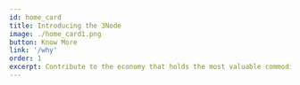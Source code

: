 ```yaml
---
id: home_card
title: Introducing the 3Node
image: ./home_card1.png
button: Know More
link: '/why'
order: 1
excerpt: Contribute to the economy that holds the most valuable commodity on earth. Data is now considered the most valuable commodity on earth, outshining oil and gold. Today it is controlled by a few large corporations. ThreeFold provides a new paradigm that allows anyone, like you, to participate in the Internet economy. 
---
```


